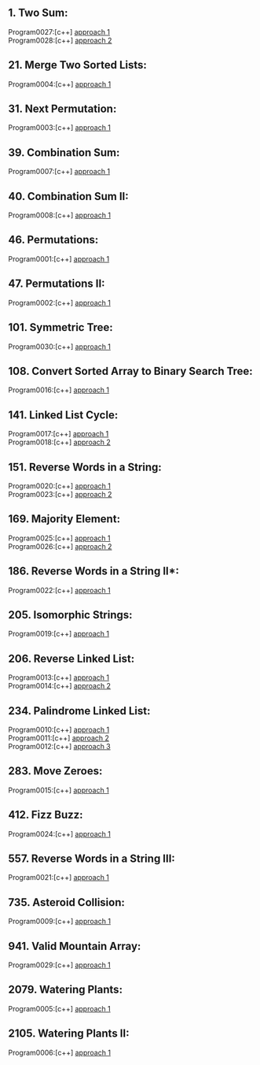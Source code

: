 ## 1. Two Sum:
Program0027:[c++] [approach 1](../Program0027/main.cpp)<br>
Program0028:[c++] [approach 2](../Program0028/main.cpp)<br>

## 21. Merge Two Sorted Lists:
Program0004:[c++] [approach 1](../Program0004/main.cpp)<br>

## 31. Next Permutation:
Program0003:[c++] [approach 1](../Program0003/main.cpp)<br>

## 39. Combination Sum:
Program0007:[c++] [approach 1](../Program0007/main.cpp)<br>

## 40. Combination Sum II:
Program0008:[c++] [approach 1](../Program0008/main.cpp)<br>

## 46. Permutations:
Program0001:[c++] [approach 1](../Program0001/main.cpp)<br>

## 47. Permutations II:
Program0002:[c++] [approach 1](../Program0002/main.cpp)<br>

## 101. Symmetric Tree:
Program0030:[c++] [approach 1](../Program0030/main.cpp)<br>

## 108. Convert Sorted Array to Binary Search Tree:
Program0016:[c++] [approach 1](../Program0016/main.cpp)<br>

## 141. Linked List Cycle:
Program0017:[c++] [approach 1](../Program0017/main.cpp)<br>
Program0018:[c++] [approach 2](../Program0018/main.cpp)<br>

## 151. Reverse Words in a String:
Program0020:[c++] [approach 1](../Program0020/main.cpp)<br>
Program0023:[c++] [approach 2](../Program0023/main.cpp)<br>

## 169. Majority Element:
Program0025:[c++] [approach 1](../Program0025/main.cpp)<br>
Program0026:[c++] [approach 2](../Program0026/main.cpp)<br>

## 186. Reverse Words in a String II*:
Program0022:[c++] [approach 1](../Program0022/main.cpp)<br>

## 205. Isomorphic Strings:
Program0019:[c++] [approach 1](../Program0019/main.cpp)<br>

## 206. Reverse Linked List:
Program0013:[c++] [approach 1](../Program0013/main.cpp)<br>
Program0014:[c++] [approach 2](../Program0014/main.cpp)<br>

## 234. Palindrome Linked List:
Program0010:[c++] [approach 1](../Program0010/main.cpp)<br>
Program0011:[c++] [approach 2](../Program0011/main.cpp)<br>
Program0012:[c++] [approach 3](../Program0012/main.cpp)<br>

## 283. Move Zeroes:
Program0015:[c++] [approach 1](../Program0015/main.cpp)<br>

## 412. Fizz Buzz:
Program0024:[c++] [approach 1](../Program0024/main.cpp)<br>

## 557. Reverse Words in a String III:
Program0021:[c++] [approach 1](../Program0021/main.cpp)<br>

## 735. Asteroid Collision:
Program0009:[c++] [approach 1](../Program0009/main.cpp)<br>

## 941. Valid Mountain Array:
Program0029:[c++] [approach 1](../Program0029/main.cpp)<br>

## 2079. Watering Plants:
Program0005:[c++] [approach 1](../Program0005/main.cpp)<br>

## 2105. Watering Plants II:
Program0006:[c++] [approach 1](../Program0006/main.cpp)<br>